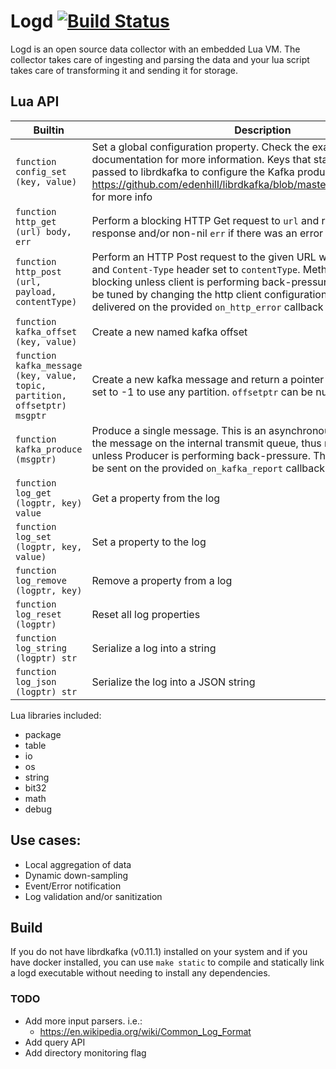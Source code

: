 # Logd [![Build Status](https://travis-ci.org/ernestrc/logd.svg)](https://travis-ci.org/ernestrc/logd)
Logd is an open source data collector with an embedded Lua VM. The collector takes care of ingesting and parsing the data and your lua script takes care of transforming it and sending it for storage.

## Lua API
| Builtin | Description |
| --- | --- |
| `function config_set (key, value)` | Set a global configuration property. Check the examples and the Go documentation for more information. Keys that start with `kafka.` will be passed to librdkafka to configure the Kafka producer. Check https://github.com/edenhill/librdkafka/blob/master/CONFIGURATION.md for more info |
| `function http_get (url) body, err` | Perform a blocking HTTP Get request to `url` and return the `body` of the response and/or non-nil `err` if there was an error |
| `function http_post  (url, payload, contentType)` | Perform an HTTP Post request to the given URL with the given `payload` and `Content-Type` header set to `contentType`. Method call is non-blocking unless client is performing back-pressure. Back-pressure can be tuned by changing the http client configuration. Errors will be delivered on the provided `on_http_error` callback if specified |
| `function kafka_offset (key, value)` | Create a new named kafka offset |
| `function kafka_message (key, value, topic, partition, offsetptr) msgptr` | Create a new kafka message and return a pointer to it. `partition` can be set to -1 to use any partition. `offsetptr` can be null |
| `function kafka_produce  (msgptr)` |  Produce a single message. This is an asynchronous call that enqueues the message on the internal transmit queue, thus returning immediately unless Producer is performing back-pressure. The delivery report will be sent on the provided `on_kafka_report` callback if specified |
| `function log_get (logptr, key) value` | Get a property from the log |
| `function log_set (logptr, key, value)` | Set a property to the log |
| `function log_remove (logptr, key)` | Remove a property from a log |
| `function log_reset (logptr)` | Reset all log properties |
| `function log_string  (logptr) str` | Serialize a log into a string |
| `function log_json (logptr) str` | Serialize the log into a JSON string |

Lua libraries included:
- package
- table
- io
- os
- string
- bit32
- math
- debug

## Use cases:
- Local aggregation of data
- Dynamic down-sampling
- Event/Error notification
- Log validation and/or sanitization

## Build
If you do not have librdkafka (v0.11.1) installed on your system and if you have docker installed, you can use `make static` to compile and statically link a logd executable without needing to install any dependencies.

### TODO
- Add more input parsers. i.e.:
	- https://en.wikipedia.org/wiki/Common_Log_Format
- Add query API
- Add directory monitoring flag
